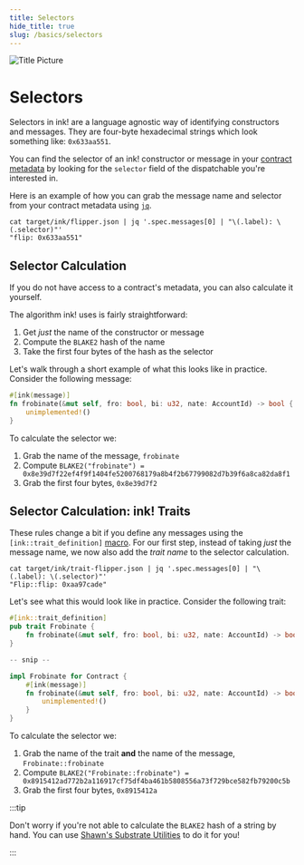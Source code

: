 ```yaml
---
title: Selectors
hide_title: true
slug: /basics/selectors
---
```


![Title Picture](/img/title/selector-hex.svg)

# Selectors

Selectors in ink! are a language agnostic way of identifying constructors and
messages. They are four-byte hexadecimal strings which look something like:
`0x633aa551`.

You can find the selector of an ink! constructor or message in your
[contract metadata](./metadata.md) by looking for the `selector` field of the
dispatchable you're interested in.

Here is an example of how you can grab the message name and selector from your
contract metadata using [`jq`](https://stedolan.github.io/jq/).

```
cat target/ink/flipper.json | jq '.spec.messages[0] | "\(.label): \(.selector)"'
"flip: 0x633aa551"
```

## Selector Calculation

If you do not have access to a contract's metadata, you can also calculate it
yourself.

The algorithm ink! uses is fairly straightforward:

1. Get _just_ the name of the constructor or message
2. Compute the `BLAKE2` hash of the name
3. Take the first four bytes of the hash as the selector

Let's walk through a short example of what this looks like in practice. Consider
the following message:

```rust
#[ink(message)]
fn frobinate(&mut self, fro: bool, bi: u32, nate: AccountId) -> bool {
    unimplemented!()
}
```

To calculate the selector we:

1. Grab the name of the message, `frobinate`
2. Compute
   `BLAKE2("frobinate") = 0x8e39d7f22ef4f9f1404fe5200768179a8b4f2b67799082d7b39f6a8ca82da8f1`
3. Grab the first four bytes, `0x8e39d7f2`

## Selector Calculation: ink! Traits

These rules change a bit if you define any messages using the
`[ink::trait_definition]` [macro](./trait-definitions.md). For our first step,
instead of taking _just_ the message name, we now also add the _trait name_ to
the selector calculation.

```
cat target/ink/trait-flipper.json | jq '.spec.messages[0] | "\(.label): \(.selector)"'
"Flip::flip: 0xaa97cade"
```

Let's see what this would look like in practice. Consider the following trait:

```rust
#[ink::trait_definition]
pub trait Frobinate {
    fn frobinate(&mut self, fro: bool, bi: u32, nate: AccountId) -> bool;
}

-- snip --

impl Frobinate for Contract {
    #[ink(message)]
    fn frobinate(&mut self, fro: bool, bi: u32, nate: AccountId) -> bool {
        unimplemented!()
    }
}
```

To calculate the selector we:

1. Grab the name of the trait **and** the name of the message,
   `Frobinate::frobinate`
2. Compute
   `BLAKE2("Frobinate::frobinate") = 0x8915412ad772b2a116917cf75df4ba461b5808556a73f729bce582fb79200c5b`
3. Grab the first four bytes, `0x8915412a`

:::tip

Don't worry if you're not able to calculate the `BLAKE2` hash of a string by
hand. You can use
[Shawn's Substrate Utilities](https://www.shawntabrizi.com/substrate-js-utilities/)
to do it for you!

:::
